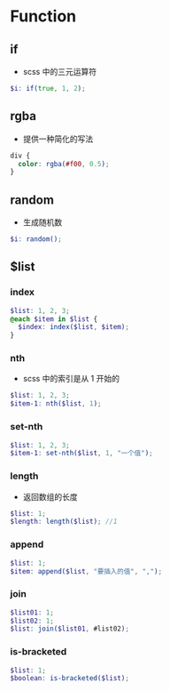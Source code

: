 # Function

## if

- scss 中的三元运算符

```scss
$i: if(true, 1, 2);
```

## rgba

- 提供一种简化的写法

```scss
div {
  color: rgba(#f00, 0.5);
}
```

## random

- 生成随机数

```scss
$i: random();
```

## $list

### index

```scss
$list: 1, 2, 3;
@each $item in $list {
  $index: index($list, $item);
}
```

### nth

- scss 中的索引是从 1 开始的

```scss
$list: 1, 2, 3;
$item-1: nth($list, 1);
```

### set-nth

```scss
$list: 1, 2, 3;
$item-1: set-nth($list, 1, "一个值");
```

### length

- 返回数组的长度

```scss
$list: 1;
$length: length($list); //1
```

### append

```scss
$list: 1;
$item: append($list, "要插入的值", ",");
```

### join

```scss
$list01: 1;
$list02: 1;
$list: join($list01, #list02);
```

### is-bracketed

```scss
$list: 1;
$boolean: is-bracketed($list);
```
